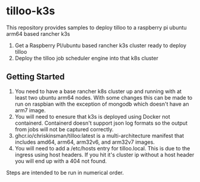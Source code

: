 # tilloo-k3s

This repository provides samples to deploy tilloo to a raspberry pi ubuntu arm64 based rancher k3s

1. Get a Raspberry PI/ubuntu based rancher k3s cluster ready to deploy tilloo
2. Deploy the tilloo job scheduler engine into that k8s cluster

## Getting Started

1. You need to have a base rancher k8s cluster up and running with at least two ubuntu arm64 nodes.  With some changes this can be made to run on raspbian with the exception of mongodb which doesn't have an arm7 image.
2. You will need to enesure that k3s is deployed using Docker not containerd.  Containerd doesn't support json log formats so the output from jobs will not be captured correctly.
3. ghcr.io/chriskinsman/tilloo:latest is a multi-architecture manifest that includes amd64, arm64, arm32v6, and arm32v7 images. 
4. You will need to add a /etc/hosts entry for tilloo.local.  This is due to the ingress using host headers.  If you hit it's cluster ip without a host header you will end up with a 404 not found.

Steps are intended to be run in numerical order.

